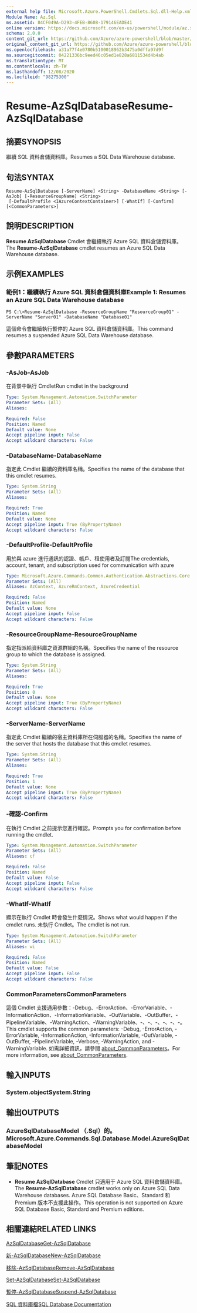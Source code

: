 ```yaml
---
external help file: Microsoft.Azure.PowerShell.Cmdlets.Sql.dll-Help.xml
Module Name: Az.Sql
ms.assetid: 84CF049A-D293-4FEB-8608-179146EADE41
online version: https://docs.microsoft.com/en-us/powershell/module/az.sql/resume-azsqldatabase
schema: 2.0.0
content_git_url: https://github.com/Azure/azure-powershell/blob/master/src/Sql/Sql/help/Resume-AzSqlDatabase.md
original_content_git_url: https://github.com/Azure/azure-powershell/blob/master/src/Sql/Sql/help/Resume-AzSqlDatabase.md
ms.openlocfilehash: a31a77f4e0780b5100018962b3475a0dffa97d9f
ms.sourcegitcommit: 04221336bc9eed46c05ed1e828a6811534d4b4ab
ms.translationtype: MT
ms.contentlocale: zh-TW
ms.lasthandoff: 12/08/2020
ms.locfileid: "98275300"
---
```

# <span data-ttu-id="2a0b6-101">Resume-AzSqlDatabase</span><span class="sxs-lookup"><span data-stu-id="2a0b6-101">Resume-AzSqlDatabase</span></span>

## <span data-ttu-id="2a0b6-102">摘要</span><span class="sxs-lookup"><span data-stu-id="2a0b6-102">SYNOPSIS</span></span>
<span data-ttu-id="2a0b6-103">繼續 SQL 資料倉儲資料庫。</span><span class="sxs-lookup"><span data-stu-id="2a0b6-103">Resumes a SQL Data Warehouse database.</span></span>

## <span data-ttu-id="2a0b6-104">句法</span><span class="sxs-lookup"><span data-stu-id="2a0b6-104">SYNTAX</span></span>

```
Resume-AzSqlDatabase [-ServerName] <String> -DatabaseName <String> [-AsJob] [-ResourceGroupName] <String>
 [-DefaultProfile <IAzureContextContainer>] [-WhatIf] [-Confirm] [<CommonParameters>]
```

## <span data-ttu-id="2a0b6-105">說明</span><span class="sxs-lookup"><span data-stu-id="2a0b6-105">DESCRIPTION</span></span>
<span data-ttu-id="2a0b6-106">**Resume AzSqlDatabase** Cmdlet 會繼續執行 Azure SQL 資料倉儲資料庫。</span><span class="sxs-lookup"><span data-stu-id="2a0b6-106">The **Resume-AzSqlDatabase** cmdlet resumes an Azure SQL Data Warehouse database.</span></span>

## <span data-ttu-id="2a0b6-107">示例</span><span class="sxs-lookup"><span data-stu-id="2a0b6-107">EXAMPLES</span></span>

### <span data-ttu-id="2a0b6-108">範例1：繼續執行 Azure SQL 資料倉儲資料庫</span><span class="sxs-lookup"><span data-stu-id="2a0b6-108">Example 1: Resumes an Azure SQL Data Warehouse database</span></span>
```
PS C:\>Resume-AzSqlDatabase -ResourceGroupName "ResourceGroup01" -ServerName "Server01" -DatabaseName "Database01"
```

<span data-ttu-id="2a0b6-109">這個命令會繼續執行暫停的 Azure SQL 資料倉儲資料庫。</span><span class="sxs-lookup"><span data-stu-id="2a0b6-109">This command resumes a suspended Azure SQL Data Warehouse database.</span></span>

## <span data-ttu-id="2a0b6-110">參數</span><span class="sxs-lookup"><span data-stu-id="2a0b6-110">PARAMETERS</span></span>

### <span data-ttu-id="2a0b6-111">-AsJob</span><span class="sxs-lookup"><span data-stu-id="2a0b6-111">-AsJob</span></span>
<span data-ttu-id="2a0b6-112">在背景中執行 Cmdlet</span><span class="sxs-lookup"><span data-stu-id="2a0b6-112">Run cmdlet in the background</span></span>

```yaml
Type: System.Management.Automation.SwitchParameter
Parameter Sets: (All)
Aliases:

Required: False
Position: Named
Default value: None
Accept pipeline input: False
Accept wildcard characters: False
```

### <span data-ttu-id="2a0b6-113">-DatabaseName</span><span class="sxs-lookup"><span data-stu-id="2a0b6-113">-DatabaseName</span></span>
<span data-ttu-id="2a0b6-114">指定此 Cmdlet 繼續的資料庫名稱。</span><span class="sxs-lookup"><span data-stu-id="2a0b6-114">Specifies the name of the database that this cmdlet resumes.</span></span>

```yaml
Type: System.String
Parameter Sets: (All)
Aliases:

Required: True
Position: Named
Default value: None
Accept pipeline input: True (ByPropertyName)
Accept wildcard characters: False
```

### <span data-ttu-id="2a0b6-115">-DefaultProfile</span><span class="sxs-lookup"><span data-stu-id="2a0b6-115">-DefaultProfile</span></span>
<span data-ttu-id="2a0b6-116">用於與 azure 進行通訊的認證、帳戶、租使用者及訂閱</span><span class="sxs-lookup"><span data-stu-id="2a0b6-116">The credentials, account, tenant, and subscription used for communication with azure</span></span>

```yaml
Type: Microsoft.Azure.Commands.Common.Authentication.Abstractions.Core.IAzureContextContainer
Parameter Sets: (All)
Aliases: AzContext, AzureRmContext, AzureCredential

Required: False
Position: Named
Default value: None
Accept pipeline input: False
Accept wildcard characters: False
```

### <span data-ttu-id="2a0b6-117">-ResourceGroupName</span><span class="sxs-lookup"><span data-stu-id="2a0b6-117">-ResourceGroupName</span></span>
<span data-ttu-id="2a0b6-118">指定指派給資料庫之資源群組的名稱。</span><span class="sxs-lookup"><span data-stu-id="2a0b6-118">Specifies the name of the resource group to which the database is assigned.</span></span>

```yaml
Type: System.String
Parameter Sets: (All)
Aliases:

Required: True
Position: 0
Default value: None
Accept pipeline input: True (ByPropertyName)
Accept wildcard characters: False
```

### <span data-ttu-id="2a0b6-119">-ServerName</span><span class="sxs-lookup"><span data-stu-id="2a0b6-119">-ServerName</span></span>
<span data-ttu-id="2a0b6-120">指定此 Cmdlet 繼續的宿主資料庫所在伺服器的名稱。</span><span class="sxs-lookup"><span data-stu-id="2a0b6-120">Specifies the name of the server that hosts the database that this cmdlet resumes.</span></span>

```yaml
Type: System.String
Parameter Sets: (All)
Aliases:

Required: True
Position: 1
Default value: None
Accept pipeline input: True (ByPropertyName)
Accept wildcard characters: False
```

### <span data-ttu-id="2a0b6-121">-確認</span><span class="sxs-lookup"><span data-stu-id="2a0b6-121">-Confirm</span></span>
<span data-ttu-id="2a0b6-122">在執行 Cmdlet 之前提示您進行確認。</span><span class="sxs-lookup"><span data-stu-id="2a0b6-122">Prompts you for confirmation before running the cmdlet.</span></span>

```yaml
Type: System.Management.Automation.SwitchParameter
Parameter Sets: (All)
Aliases: cf

Required: False
Position: Named
Default value: False
Accept pipeline input: False
Accept wildcard characters: False
```

### <span data-ttu-id="2a0b6-123">-WhatIf</span><span class="sxs-lookup"><span data-stu-id="2a0b6-123">-WhatIf</span></span>
<span data-ttu-id="2a0b6-124">顯示在執行 Cmdlet 時會發生什麼情況。</span><span class="sxs-lookup"><span data-stu-id="2a0b6-124">Shows what would happen if the cmdlet runs.</span></span>
<span data-ttu-id="2a0b6-125">未執行 Cmdlet。</span><span class="sxs-lookup"><span data-stu-id="2a0b6-125">The cmdlet is not run.</span></span>

```yaml
Type: System.Management.Automation.SwitchParameter
Parameter Sets: (All)
Aliases: wi

Required: False
Position: Named
Default value: False
Accept pipeline input: False
Accept wildcard characters: False
```

### <span data-ttu-id="2a0b6-126">CommonParameters</span><span class="sxs-lookup"><span data-stu-id="2a0b6-126">CommonParameters</span></span>
<span data-ttu-id="2a0b6-127">這個 Cmdlet 支援通用參數：-Debug、-ErrorAction、-ErrorVariable、-InformationAction、-InformationVariable、-OutVariable、-OutBuffer、-PipelineVariable、-WarningAction、-WarningVariable、-、-、-、-、-、-。</span><span class="sxs-lookup"><span data-stu-id="2a0b6-127">This cmdlet supports the common parameters: -Debug, -ErrorAction, -ErrorVariable, -InformationAction, -InformationVariable, -OutVariable, -OutBuffer, -PipelineVariable, -Verbose, -WarningAction, and -WarningVariable.</span></span> <span data-ttu-id="2a0b6-128">如需詳細資訊，請參閱 [about_CommonParameters](http://go.microsoft.com/fwlink/?LinkID=113216)。</span><span class="sxs-lookup"><span data-stu-id="2a0b6-128">For more information, see [about_CommonParameters](http://go.microsoft.com/fwlink/?LinkID=113216).</span></span>

## <span data-ttu-id="2a0b6-129">輸入</span><span class="sxs-lookup"><span data-stu-id="2a0b6-129">INPUTS</span></span>

### <span data-ttu-id="2a0b6-130">System.object</span><span class="sxs-lookup"><span data-stu-id="2a0b6-130">System.String</span></span>

## <span data-ttu-id="2a0b6-131">輸出</span><span class="sxs-lookup"><span data-stu-id="2a0b6-131">OUTPUTS</span></span>

### <span data-ttu-id="2a0b6-132">AzureSqlDatabaseModel （.Sql）的。</span><span class="sxs-lookup"><span data-stu-id="2a0b6-132">Microsoft.Azure.Commands.Sql.Database.Model.AzureSqlDatabaseModel</span></span>

## <span data-ttu-id="2a0b6-133">筆記</span><span class="sxs-lookup"><span data-stu-id="2a0b6-133">NOTES</span></span>
* <span data-ttu-id="2a0b6-134">**Resume AzSqlDatabase** Cmdlet 只適用于 Azure SQL 資料倉儲資料庫。</span><span class="sxs-lookup"><span data-stu-id="2a0b6-134">The **Resume-AzSqlDatabase** cmdlet works only on Azure SQL Data Warehouse databases.</span></span> <span data-ttu-id="2a0b6-135">Azure SQL Database Basic、Standard 和 Premium 版本不支援此操作。</span><span class="sxs-lookup"><span data-stu-id="2a0b6-135">This operation is not supported on Azure SQL Database Basic, Standard and Premium editions.</span></span>

## <span data-ttu-id="2a0b6-136">相關連結</span><span class="sxs-lookup"><span data-stu-id="2a0b6-136">RELATED LINKS</span></span>

[<span data-ttu-id="2a0b6-137">AzSqlDatabase</span><span class="sxs-lookup"><span data-stu-id="2a0b6-137">Get-AzSqlDatabase</span></span>](./Get-AzSqlDatabase.md)

[<span data-ttu-id="2a0b6-138">新-AzSqlDatabase</span><span class="sxs-lookup"><span data-stu-id="2a0b6-138">New-AzSqlDatabase</span></span>](./New-AzSqlDatabase.md)

[<span data-ttu-id="2a0b6-139">移除-AzSqlDatabase</span><span class="sxs-lookup"><span data-stu-id="2a0b6-139">Remove-AzSqlDatabase</span></span>](./Remove-AzSqlDatabase.md)

[<span data-ttu-id="2a0b6-140">Set-AzSqlDatabase</span><span class="sxs-lookup"><span data-stu-id="2a0b6-140">Set-AzSqlDatabase</span></span>](./Set-AzSqlDatabase.md)

[<span data-ttu-id="2a0b6-141">暫停-AzSqlDatabase</span><span class="sxs-lookup"><span data-stu-id="2a0b6-141">Suspend-AzSqlDatabase</span></span>](./Suspend-AzSqlDatabase.md)

[<span data-ttu-id="2a0b6-142">SQL 資料庫檔</span><span class="sxs-lookup"><span data-stu-id="2a0b6-142">SQL Database Documentation</span></span>](https://docs.microsoft.com/azure/sql-database/)


